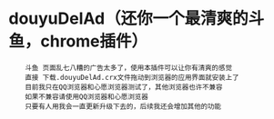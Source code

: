 # douyuDelAd（还你一个最清爽的斗鱼，chrome插件）
		斗鱼 页面乱七八糟的广告太多了，使用本插件可以让你有清爽的感觉
		直接 下载.douyuDelAd.crx文件拖动到浏览器的应用界面就安装上了
		目前我只在QQ浏览器和心愿浏览器测试了，其他浏览器也许不兼容
		如果不兼容请使用QQ浏览器和心愿浏览器
		只要有人用我会一直更新升级下去的，后续我还会增加其他的功能
